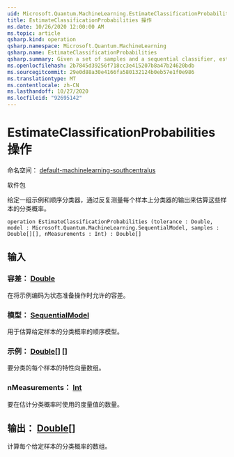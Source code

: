 ```yaml
---
uid: Microsoft.Quantum.MachineLearning.EstimateClassificationProbabilities
title: EstimateClassificationProbabilities 操作
ms.date: 10/26/2020 12:00:00 AM
ms.topic: article
qsharp.kind: operation
qsharp.namespace: Microsoft.Quantum.MachineLearning
qsharp.name: EstimateClassificationProbabilities
qsharp.summary: Given a set of samples and a sequential classifier, estimates the classification probability for those samples by repeatedly measuring the output of the classifier on each sample.
ms.openlocfilehash: 2b7845d39256f718cc3e415207b8a47b24620bdb
ms.sourcegitcommit: 29e0d88a30e4166fa580132124b0eb57e1f0e986
ms.translationtype: MT
ms.contentlocale: zh-CN
ms.lasthandoff: 10/27/2020
ms.locfileid: "92695142"
---
```

# <a name="estimateclassificationprobabilities-operation"></a>EstimateClassificationProbabilities 操作

命名空间： [default-machinelearning-southcentralus](xref:Microsoft.Quantum.MachineLearning)

软件包 [](https://nuget.org/packages/)


给定一组示例和顺序分类器，通过反复测量每个样本上分类器的输出来估算这些样本的分类概率。

```qsharp
operation EstimateClassificationProbabilities (tolerance : Double, model : Microsoft.Quantum.MachineLearning.SequentialModel, samples : Double[][], nMeasurements : Int) : Double[]
```


## <a name="input"></a>输入

### <a name="tolerance--double"></a>容差： [Double](xref:microsoft.quantum.lang-ref.double)

在将示例编码为状态准备操作时允许的容差。


### <a name="model--sequentialmodel"></a>模型： [SequentialModel](xref:Microsoft.Quantum.MachineLearning.SequentialModel)

用于估算给定样本的分类概率的顺序模型。


### <a name="samples--double"></a>示例： [Double](xref:microsoft.quantum.lang-ref.double)[] []

要分类的每个样本的特性向量数组。


### <a name="nmeasurements--int"></a>nMeasurements： [Int](xref:microsoft.quantum.lang-ref.int)

要在估计分类概率时使用的度量值的数量。



## <a name="output--double"></a>输出： [Double](xref:microsoft.quantum.lang-ref.double)[]

计算每个给定样本的分类概率的数组。